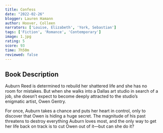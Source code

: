 ```yaml
---
title: Confess
date: "2022-02-26"
blogger: Lauren Hamann
author: Hoover, Colleen
narrators: ['Louise, Elizabeth', 'York, Sebastian']
tags: ['Fiction', 'Romance', 'Contemporary']
image: 1.jpg
rating: 5
score: 93
time: 7h50m
reviewed: false
---
```



## Book Description 

Auburn Reed is determined to rebuild her shattered life and she has no room for mistakes. But when she walks into a Dallas art studio in search of a job, she doesn’t expect to become deeply attracted to the studio’s enigmatic artist, Owen Gentry.

For once, Auburn takes a chance and puts her heart in control, only to discover that Owen is hiding a huge secret. The magnitude of his past threatens to destroy everything Auburn loves most, and the only way to get her life back on track is to cut Owen out of it—but can she do it?